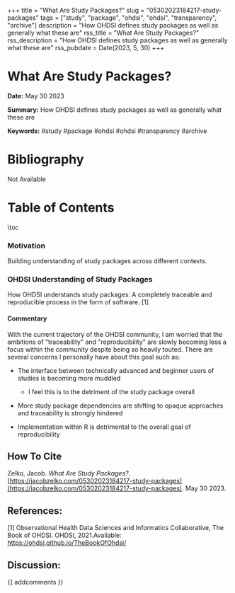 +++
title = "What Are Study Packages?"
slug = "05302023184217-study-packages"
tags = ["study", "package", "ohdsi", "ohdsi", "transparency", "archive"]
description = "How OHDSI defines study packages as well as generally what these are"
rss_title = "What Are Study Packages?"
rss_description = "How OHDSI defines study packages as well as generally what these are"
rss_pubdate = Date(2023, 5, 30)
+++



What Are Study Packages?
=========

**Date:** May 30 2023

**Summary:** How OHDSI defines study packages as well as generally what these are

**Keywords:** #study #package #ohdsi #ohdsi #transparency #archive

Bibliography
==========

Not Available 

Table of Contents
=========

\toc

### Motivation

Building understanding of study packages across different contexts.

### OHDSI Understanding of Study Packages

How OHDSI understands study packages: A completely traceable and reproducible process in the form of software. [1]

#### Commentary

With the current trajectory of the OHDSI community, I am worried that the ambitions of "traceability" and "reproducibility" are slowly becoming less a focus within the community despite being so heavily touted. There are several concerns I personally have about this goal such as:

  * The interface between technically advanced and beginner users of studies is becoming more muddled

      * I feel this is to the detriment of the study package overall
  * More study package dependencies are shifting to opaque approaches and traceability is strongly hindered
  * Implementation within R is detrimental to the overall goal of reproducibility
## How To Cite

 Zelko, Jacob. _What Are Study Packages?_. [https://jacobzelko.com/05302023184217-study-packages](https://jacobzelko.com/05302023184217-study-packages). May 30 2023.
## References:

[1] Observational Health Data Sciences and Informatics Collaborative, The Book of OHDSI. OHDSI, 2021.Available: https://ohdsi.github.io/TheBookOfOhdsi/
## Discussion: 

{{ addcomments }}
